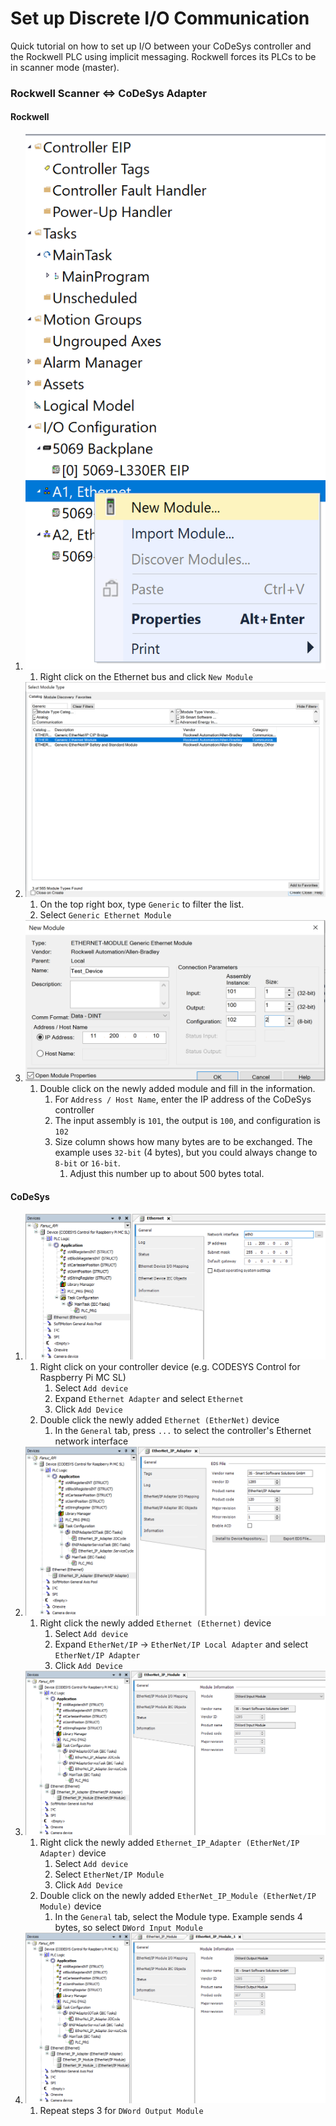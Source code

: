 # Set up Discrete I/O Communication
Quick tutorial on how to set up I/O between your CoDeSys controller and the Rockwell PLC using implicit messaging.  Rockwell forces its PLCs to be in scanner mode (master).
    
### Rockwell Scanner <=> CoDeSys Adapter

#### Rockwell
1) ![Rockwell_1_EIP](Images/Rockwell_1_EIP.png)
    1) Right click on the Ethernet bus and click `New Module`
2) ![Rockwell_1_EIP_Module](Images/Rockwell_1_EIP_Module.png)
    1) On the top right box, type `Generic` to filter the list.
    2) Select `Generic Ethernet Module`
3) ![Rockwell_3_EIP_Scanner_General](Images/Rockwell_3_EIP_Scanner_General.png)
    1) Double click on the newly added module and fill in the information.
        1) For `Address / Host Name`, enter the IP address of the CoDeSys controller
        2) The input assembly is `101`, the output is `100`, and configuration is `102`
        3) Size column shows how many bytes are to be exchanged.  The example uses `32-bit` (4 bytes), but you could always change to `8-bit` or `16-bit`.
            1) Adjust this number up to about 500 bytes total.

#### CoDeSys
1) ![CoDeSys_1_EIP](Images/CoDeSys_1_EIP.png)
    1) Right click on your controller device (e.g. CODESYS Control for Raspberry Pi MC SL)
        1) Select `Add device`
        2) Expand `Ethernet Adapter` and select `Ethernet`
        3) Click `Add Device`
    2) Double click the newly added `Ethernet (EtherNet)` device
        1) In the `General` tab, press `...` to select the controller's Ethernet network interface
2) ![CoDeSys_2_EIP_Adapter_General](Images/CoDeSys_2_EIP_Adapter_General.png)
    1) Right click the newly added `Ethernet (Ethernet)` device
        1) Select `Add device`
        2) Expand `EtherNet/IP` -> `EtherNet/IP Local Adapter` and select `EtherNet/IP Adapter`
        3) Click `Add Device`
3) ![CoDeSys_3_EIP_Adapter_Input](Images/CoDeSys_3_EIP_Adapter_Input.png)
    1) Right click the newly added `Ethernet_IP_Adapter (EtherNet/IP Adapter)` device
        1) Select `Add device`
        2) Select `EtherNet/IP Module`
        3) Click `Add Device`
    2) Double click on the newly added `EtherNet_IP_Module (EtherNet/IP Module)` device
        1) In the `General` tab, select the Module type.  Example sends 4 bytes, so select `DWord Input Module`
4) ![CoDeSys_3_EIP_Adapter_Output](Images/CoDeSys_3_EIP_Adapter_Output.png)
    1) Repeat steps 3 for `DWord Output Module`